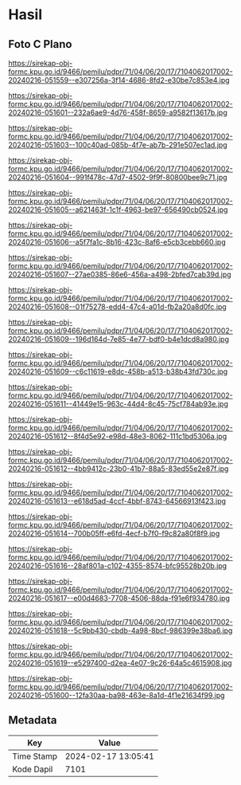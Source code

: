 # Hasil

## Foto C Plano

https://sirekap-obj-formc.kpu.go.id/9466/pemilu/pdpr/71/04/06/20/17/7104062017002-20240216-051559--e307256a-3f14-4686-8fd2-e30be7c853e4.jpg

https://sirekap-obj-formc.kpu.go.id/9466/pemilu/pdpr/71/04/06/20/17/7104062017002-20240216-051601--232a6ae9-4d76-458f-8659-a9582f13617b.jpg

https://sirekap-obj-formc.kpu.go.id/9466/pemilu/pdpr/71/04/06/20/17/7104062017002-20240216-051603--100c40ad-085b-4f7e-ab7b-291e507ec1ad.jpg

https://sirekap-obj-formc.kpu.go.id/9466/pemilu/pdpr/71/04/06/20/17/7104062017002-20240216-051604--991f478c-47d7-4502-9f9f-80800bee9c71.jpg

https://sirekap-obj-formc.kpu.go.id/9466/pemilu/pdpr/71/04/06/20/17/7104062017002-20240216-051605--a621463f-1c1f-4963-be97-656490cb0524.jpg

https://sirekap-obj-formc.kpu.go.id/9466/pemilu/pdpr/71/04/06/20/17/7104062017002-20240216-051606--a5f7fa1c-8b16-423c-8af6-e5cb3cebb660.jpg

https://sirekap-obj-formc.kpu.go.id/9466/pemilu/pdpr/71/04/06/20/17/7104062017002-20240216-051607--27ae0385-86e6-456a-a498-2bfed7cab39d.jpg

https://sirekap-obj-formc.kpu.go.id/9466/pemilu/pdpr/71/04/06/20/17/7104062017002-20240216-051608--01f75278-edd4-47c4-a01d-fb2a20a8d0fc.jpg

https://sirekap-obj-formc.kpu.go.id/9466/pemilu/pdpr/71/04/06/20/17/7104062017002-20240216-051609--196d164d-7e85-4e77-bdf0-b4e1dcd8a980.jpg

https://sirekap-obj-formc.kpu.go.id/9466/pemilu/pdpr/71/04/06/20/17/7104062017002-20240216-051609--c6c11619-e8dc-458b-a513-b38b43fd730c.jpg

https://sirekap-obj-formc.kpu.go.id/9466/pemilu/pdpr/71/04/06/20/17/7104062017002-20240216-051611--41449e15-963c-44d4-8c45-75cf784ab93e.jpg

https://sirekap-obj-formc.kpu.go.id/9466/pemilu/pdpr/71/04/06/20/17/7104062017002-20240216-051612--8f4d5e92-e98d-48e3-8062-111c1bd5306a.jpg

https://sirekap-obj-formc.kpu.go.id/9466/pemilu/pdpr/71/04/06/20/17/7104062017002-20240216-051612--4bb9412c-23b0-41b7-88a5-83ed55e2e87f.jpg

https://sirekap-obj-formc.kpu.go.id/9466/pemilu/pdpr/71/04/06/20/17/7104062017002-20240216-051613--e618d5ad-4ccf-4bbf-8743-64566913f423.jpg

https://sirekap-obj-formc.kpu.go.id/9466/pemilu/pdpr/71/04/06/20/17/7104062017002-20240216-051614--700b05ff-e6fd-4ecf-b7f0-f9c82a80f8f9.jpg

https://sirekap-obj-formc.kpu.go.id/9466/pemilu/pdpr/71/04/06/20/17/7104062017002-20240216-051616--28af801a-c102-4355-8574-bfc95528b20b.jpg

https://sirekap-obj-formc.kpu.go.id/9466/pemilu/pdpr/71/04/06/20/17/7104062017002-20240216-051617--e00d4683-7708-4506-88da-f91e6f934780.jpg

https://sirekap-obj-formc.kpu.go.id/9466/pemilu/pdpr/71/04/06/20/17/7104062017002-20240216-051618--5c9bb430-cbdb-4a98-8bcf-986399e38ba6.jpg

https://sirekap-obj-formc.kpu.go.id/9466/pemilu/pdpr/71/04/06/20/17/7104062017002-20240216-051619--e5297400-d2ea-4e07-9c26-64a5c4615908.jpg

https://sirekap-obj-formc.kpu.go.id/9466/pemilu/pdpr/71/04/06/20/17/7104062017002-20240216-051600--12fa30aa-ba98-463e-8a1d-4f1e21634f99.jpg


## Metadata

| Key        | Value               |
| ---------- | ------------------- |
| Time Stamp | 2024-02-17 13:05:41 |
| Kode Dapil | 7101                |



